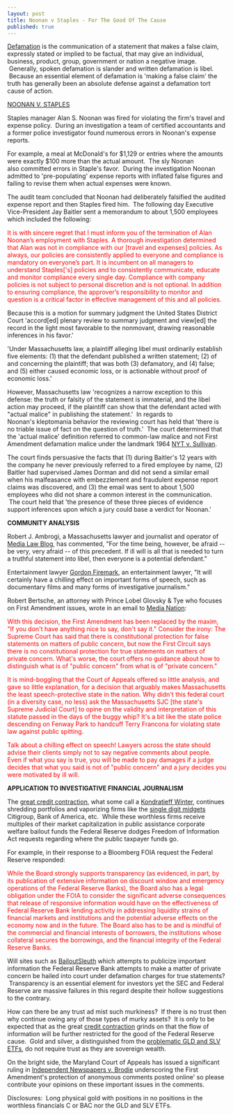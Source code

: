 ```yaml
---
layout: post
title: Noonan v Staples - For The Good Of The Cause
published: true
---
```

<p><a href="http://en.wikipedia.org/wiki/Defamation" target="_blank">Defamation</a> is the communication of a statement that makes a false claim, expressly stated or implied to be factual, that may give an individual, business, product, group, government or nation a negative image.  Generally, spoken defamation is slander and written defamation is libel.  Because an essential element of defamation is 'making a false claim' the truth has generally been an absolute defense against a defamation tort cause of action.</p>
<p><a href="http://www.ca1.uscourts.gov/cgi-bin/getopn.pl?OPINION=07-2159P2.01A" target="_blank">NOONAN V. STAPLES</a></p>
<p>Staples manager Alan S. Noonan was fired for violating the firm's travel and expense policy.  During an investigation a team of certified accountants and a former police investigator found numerous errors in Noonan's expense reports.</p>
<p>For example, a meal at McDonald's for $1,129 or entries where the amounts were exactly $100 more than the actual amount.  The sly Noonan also committed errors in Staple's favor.  During the investigation Noonan admitted to 'pre-populating' expense reports with inflated false figures and failing to revise them when actual expenses were known.</p>
<p>The audit team concluded that Noonan had deliberately falsified the audited expense report and then Staples fired him.  The following day Executive Vice-President Jay Baitler sent a memorandum to about 1,500 employees which included the following:</p>
<p><span style="color: #ff0000;">It is with sincere regret that I must inform you of the termination of Alan Noonan’s employment with Staples. A thorough investigation determined that Alan was not in compliance with our [travel and expenses] policies. As always, our policies are consistently applied to everyone and compliance is mandatory on everyone’s part. It is incumbent on all managers to understand Staples['s] policies and to consistently communicate, educate and monitor compliance every single day. Compliance with company policies is not subject to personal discretion and is not optional. In addition to ensuring compliance, the approver’s responsibility to monitor and question is a critical factor in effective management of this and all policies.</span></p>
<p>Because this is a motion for summary judgment the United States District Court 'accord[ed] plenary review to summary judgment and view[ed] the record in the light most favorable to the nonmovant, drawing reasonable inferences in his favor.'</p>
<p>'Under Massachusetts law, a plaintiff alleging libel must ordinarily establish five elements: (1) that the defendant published a written statement; (2) of and concerning the plaintiff; that was both (3) defamatory, and (4) false; and (5) either caused economic loss, or is actionable without proof of economic loss.'</p>
<p>However, Massachusetts law 'recognizes a narrow exception to this defense: the truth or falsity of the statement is immaterial, and the libel action may proceed, if the plaintiff can show that the defendant acted with "actual malice" in publishing the statement.'  In regards to Noonan's kleptomania behavior the reviewing court has held that 'there is no triable issue of fact on the question of truth.'  The court determined that the 'actual malice' definition referred to common-law malice and not First Amendment defamation malice under the landmark 1964 <a href="http://en.wikipedia.org/wiki/New_York_Times_Co._v._Sullivan" target="_blank">NYT v. Sullivan</a>.</p>
<p>The court finds persuasive the facts that (1) during Baitler's 12 years with the company he never previously referred to a fired employee by name, (2) Baitler had supervised James Dorman and did not send a similar email when his malfeasance with embezzlement and fraudulent expense report claims was discovered, and (3) the email was sent to about 1,500 employees who did not share a common interest in the communication.  The court held that 'the presence of these three pieces of evidence support inferences upon which a jury could base a verdict for Noonan.'</p>
<p><strong>COMMUNITY ANALYSIS</strong></p>
<p>Robert J. Ambrogi, a Massachusetts lawyer and journalist and operator of <a href="http://www.legaline.com/2009/02/think-you-know-libel-law-think-again.html" target="_blank">Media Law Blog</a>, has commented, "For the time being, however, be afraid -- be very, very afraid -- of this precedent. If ill will is all that is needed to turn a truthful statement into libel, then everyone is a potential defendant."</p>
<p>Entertainment lawyer <a href="http://firemark.com/2009/02/16/alarming-defamation-ruling-truth-is-not-always-a-defense/" target="_blank">Gordon Firemark</a>, an entertainment lawyer, "It will certainly have a chilling effect on important forms of speech, such as documentary films and many forms of investigative journalism."</p>
<p>Robert Bertsche, an attorney with Prince Lobel Glovsky &amp; Tye who focuses on First Amendment issues, wrote in an email to <a href="http://medianation.blogspot.com/2009/02/chilling-decision-about-libel.html" target="_blank">Media Nation</a>:</p>
<p><span style="color: #ff0000;">With this decision, the First Amendment has been replaced by the maxim, "If you don't have anything nice to say, don't say it." Consider the irony: The Supreme Court has said that there is constitutional protection for false statements on matters of public concern, but now the First Circuit says there is </span><span style="color: #ff0000;">no</span><span style="color: #ff0000;"> constitutional protection for true statements on matters of private concern. What's worse, the court offers no guidance about how to distinguish what is of "public concern" from what is of "private concern."</span></p>
<p><span style="color: #ff0000;">It is mind-boggling that the Court of Appeals offered so little analysis, and gave so little explanation, for a decision that arguably makes Massachusetts the least speech-protective state in the nation. Why didn't this federal court (in a diversity case, no less) ask the Massachusetts SJC [the state's Supreme Judicial Court] to opine on the validity and interpretation of this statute passed in the days of the buggy whip? It's a bit like the state police descending on Fenway Park to handcuff Terry Francona for violating state law against public spitting.</span></p>
<p><span style="color: #ff0000;">Talk about a chilling effect on speech! Lawyers across the state should advise their clients simply not to say negative comments about people. Even if what you say is true, you will be made to pay damages if a judge decides that what you said is not of "public concern" and a jury decides you were motivated by ill will.</span></p>
<p><strong>APPLICATION TO INVESTIGATIVE FINANCIAL JOURNALISM</strong></p>
<p>The <a href="http://www.creditcontraction.com" target="_blank">great credit contraction</a>, what some call a <a href="http://www.creditcontraction.com" target="_blank">Kondratieff Winter</a>, continues shredding portfolios and vaporizing firms like the <a href="http://www.runtogold.com/2009/03/sub-single-digit-midgets/" target="_blank">single digit midgets</a> Citigroup, Bank of America, etc.  While these worthless firms receive multiples of their market capitalization in public assistance corporate welfare bailout funds the Federal Reserve dodges Freedom of Information Act requests regarding where the public taxpayer funds go.</p>
<p>For example, in their response to a Bloomberg FOIA request the Federal Reserve responded:</p>
<p><span style="color: #ff0000;">While the Board strongly supports transparency (as evidenced, in part, by its publication of extensive information on discount window and emergency operations of the Federal Reserve Banks), the Board also has a legal obligation under the FOIA to consider the significant adverse consequences that release of responsive information would have on the effectiveness of Federal Reserve Bank lending activity in addressing liquidity strains of financial markets and institutions and the potential adverse effects on the economy now and in the future. The Board also has to be and is mindful of the commercial and financial interests of borrowers, the institutions whose collateral secures the borrowings, and the financial integrity of the Federal Reserve Banks.</span></p>
<p>Will sites such as <a href="http://bailoutsleuth.com/" target="_blank">BailoutSleuth</a> which attempts to publicize important information the Federal Reserve Bank attempts to make a matter of private concern be hailed into court under defamation charges for true statements?  Transparency is an essential element for investors yet the SEC and Federal Reserve are massive failures in this regard despite their hollow suggestions to the contrary.</p>
<p>How can there be any trust ad mist such murkiness?  If there is no trust then why continue owing any of those types of murky assets?  It is only to be expected that as the great <a href="http://www.creditcontraction.com" target="_blank">credit contraction</a> grinds on that the flow of information will be further restricted for the good of the Federal Reserve cause.  Gold and silver, a distinguished from the <a href="http://www.runtogold.com/2008/12/a-problem-with-gld-and-slv-etfs/" target="_blank">problematic GLD and SLV ETFs</a>, do not require trust as they are sovereign wealth.</p>
<p>On the bright side, the Maryland Court of Appeals has issued a significant ruling in <a href="http://mdcourts.gov/opinions/coa/2009/63a08.pdf" target="_blank">Independent Newspapers v. Brodie</a> underscoring the First Amendment's protection of anonymous comments posted online' so please contribute your opinions on these important issues in the comments.</p>
<p>Disclosures:  Long physical gold with positions in no positions in the worthless financials C or BAC nor the GLD and SLV ETFs.</p>
